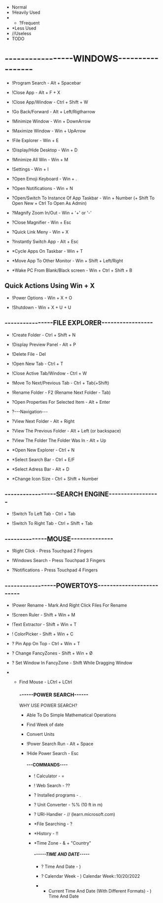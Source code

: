 * Normal
* !Heavily Used
* * ?Frequent
* *Less Used
* //Useless
* TODO

# -----------------WINDOWS-----------------

* !Program Search - Alt + Spacebar

* !Close App - Alt + F + X

* !Close App/Window - Ctrl + Shift + W

* !Go Back/Forward - Alt + Left/Rigtharrow

* !Minimize Window - Win + DownArrow

* !Maximize Window - Win + UpArrow

* !File Explorer - Win + E

* !Display/Hide Desktop - Win + D

* !Minimize All Win - Win + M

* !Settings - Win + I

* ?Open Emoji Keyboard - Win + .

* ?Open Notifications - Win + N

* ?Open/Switch To Instance Of App Taskbar - Win + Number (+ Shift To Open New + Ctrl To Open As Admin)

* ?Magnify Zoom In/Out - Win + '+' or '-'

* ?Close Magnifier - Win + Esc

* ?Quick Link Meny - Win + X

* ?Instantly Switch App - Alt + Esc

* *Cycle Apps On Taskbar - Win + T

* *Move App To Other Monitor - Win + Shift + Left/Right

* *Wake PC From Blank/Black screen - Win + Ctrl + Shift + B


## Quick Actions Using Win + X

* !Power Options - Win + X + O

* !Shutdown - Win + X + U + U

## ----------------FILE EXPLORER-----------------

* !Create Folder - Ctrl + Shift + N

* !Display Preview Panel - Alt + P

* !Delete File - Del

* !Open New Tab - Ctrl + T

* !Close Active Tab/Window - Ctrl + W

* !Move To Next/Previous Tab - Ctrl + Tab(+Shift)

* !Rename Folder - F2 (Rename Next Folder - Tab)

* ?Open Properties For Selected Item - Alt + Enter

* ?---Navigation---

* ?View Next Folder - Alt + Right

* ?View The Previous Folder - Alt + Left (or backspace)

* ?View The Folder The Folder Was In - Alt + Up

* *Open New Explorer - Ctrl + N

* *Select Search Bar - Ctrl + E/F

* *Select Adress Bar - Alt + D 

* *Change Icon Size - Ctrl + Shift + Number


## -----------------SEARCH ENGINE-----------------

* !Switch To Left Tab - Ctrl + Tab

* !Switch To Right Tab - Ctrl + Shift + Tab

## --------------MOUSE--------------

* !Right Click - Press Touchpad 2 Fingers

* !Windows Search - Press Touchpad 3 Fingers

* ?Notifications - Press Touchpad 4 Fingers

## -----------------POWERTOYS-------------------------

* !Power Rename - Mark And Right Click Files For Rename

* !Screen Ruler - Shift + Win + M

* !Text Extractor - Shift + Win + T

* ! ColorPicker - Shift + Win + C

* ? Pin App On Top - Ctrl + Win + T

* ? Change FancyZones - Shift + Win + Ø

* ? Set Window In FancyZone - Shift While Dragging Window

* * Find Mouse - LCtrl + LCtrl


	### ------POWER SEARCH------
	WHY USE POWER SEARCH?

	- Able To Do Simple Mathematical Operations

	- Find Week of date

	- Convert Units

	* !Power Search Run - Alt + Space

	* !Hide Power Search - Esc

		#### ---COMMANDS----

		* ! Calculator - =

		* ! Web Search - ??

		* ? Installed programs - .

		* ? Unit Converter - %% (10 ft in m)

		* ? URI-Handler - // (learn.microsoft.com)

		* *File Searching - ?

		* *History - !!

		* *Time Zone - & + "Country"

			##### ------TIME AND DATE-----

			* ? Time And Date - )

			* ? Calendar Week - ) Calendar Week::10/20/2022

			* * Current Time And Date (With Different Formats) - ) Time And Date